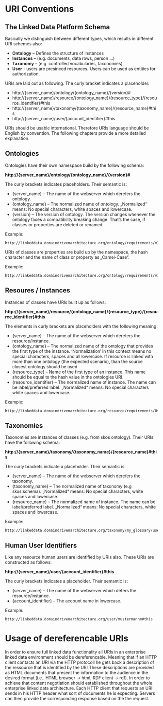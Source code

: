 # URI Conventions
## The Linked Data Platform Schema
Basically we distinguish between different types, which results in different URI schemes also:
* **Ontology** – Defines the structure of instances
* **Instances** – (e.g. documents, data rows, person ...)
* **Taxonomy** – (e.g. controlled vocabularies, taxonomies)
* **User** - users are presinced resources. Users can be used as entities for authorization.

URIs are laid out as following. The curly bracket indicates a placeholder.
* http://{server_name}/ontology/{ontology_name}/{version}# 
* http://{server_name}/resource/{ontology_name}/{resource_type}/{resource_identifier}#this 
* http://{server_name}/taxonomy/{taxonomy_name}/{resource_name}#this
* http://{server_name}/user/{account_identifier}#this

URIs should be usable international. Therefore URIs language should be English by convention. The following chapters provide a more detailed explanation.

## Ontologies
Ontologies have their own namespace build by the following schema:

**http://{server_name}/ontology/{ontology_name}/{version}#**

The curly brackets indicates placeholders. Their semantic is:
* {server_name} – The name of the webserver which derefers the ontology.
* {ontology_name} – The normalized name of ontology. „Normalized“ means: No special characters, white spaces and lowercase.
* {version} – The version of ontology. The version changes whenever the ontology faces a compatibility breaking change. That’s the case, if classes or properties are deleted or renamed.

Example:
```url
http://linkeddata.domaindrivenarchitecture.org/ontology/requirements/v1#
```

URIs of classes are properties are build up by the namespace, the hash character and the name of class or property as „Camel-Case“.

Example:
```url
http://linkeddata.domaindrivenarchitecture.org/ontology/requirements/v1#UseCase 
```

## Resoures / Instances
Instances of classes have URIs built up as follows:

**http://{server_name}/resource/{ontology_name}/{resource_type}/{resource_identifier}#this** 

The elements in curly brackets are placeholders with the following meaning: 
* {server_name} – The name of the webserver which derefers the resource/instance.
* {ontology_name} – The normalized name of the ontology that provides the first type of the instance. ‘Normalization’ in this context means no special characters, spaces and all lowercase. If resource is linked with more than one ontology (the expected scenario), than the source closest ontology should be used.
* {resource_type} – Name of the first type of an instance. This name should be equal to the hash value in the ontologies URI. 
* {resource_identifier} – The normalized name of instance. The name can be label/preferred label. „Normalized“ means: No special characters white spaces and lowercase.

Example:
```url
http://linkeddata.domaindrivenarchitecture.org/resource/requirements/UseCase/0012#this 
```

## Taxonomies
Taxonomies are instances of classes (e.g. from skos ontology). Their URIs have the following schema:

**http://{server_name}/taxonomy/{taxonomy_name}/{resource_name}#this**

The curly brackets indicate a placeholder. Their semantic is:
* {server_name} – The name of the webserver which derefers the taxonomy.
* {taxonomy_name} – The normalized name of taxonomy (e.g skos:schema). „Normalized“ means: No special characters, white spaces and lowercase.
* {resource_name} – The normalized name of instance. The name can be label/preferred label. „Normalized“ means: No special characters, white spaces and lowercase.

Example:
```url
http://linkeddata.domaindrivenarchitecture.org/taxonomy/my_glossary/usecase#this
```

## Human User Identifiers
Like any resource human users are identified by URIs also. These URIs are constructed as follows:

**http://{server_name}/user/{account_identifier}#this**

The curly brackets indicates a placeholder. Their semantic is:
* {server_name} – The name of the webserver which defers the resource/instance.
* {account_identifier} – The account name in lowercase.

Example:
```url
http://linkeddata.domaindrivenarchitecture.org/user/mustermannm#this
```

# Usage of dereferencable URIs 
In order to ensure full linked data functionality all URIs in an enterprise linked data environment should be dereferencable. Meaning that if an HTTP client contacts an URI via the HTTP protocoll he gets back a description of the ressource that is identified by the URI  These descriptions are provided as HTML documents that present the information to the audience in the desired format (i.e.. HTML browser -> html, RDF client -> rdf).
In order to achieve that content negotiation should established throughout the whole enterprise linked data architecture. Each HTTP client that requests an URI sends in his HTTP header what sort of documents he is expecting. Servers can then provide the corresponding response based on the the request.